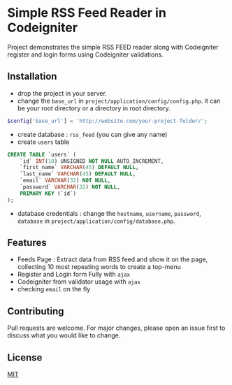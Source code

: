 # Simple RSS Feed Reader in Codeigniter

Project demonstrates the simple RSS FEED reader along with Codeigniter register and login forms using Codeigniter validations. 
## Installation

- drop the project in your server.
- change the `base_url` in `project/application/config/config.php`. it can be your root directory or a directory in root directory. 

```php
$config['base_url'] = 'http://website.com/your-project-folder/';
```
- create database : `rss_feed` (you can give any name)
- create `users` table 
```sql
CREATE TABLE `users` (
	`id` INT(10) UNSIGNED NOT NULL AUTO_INCREMENT,
	`first_name` VARCHAR(45) DEFAULT NULL,
	`last_name` VARCHAR(45) DEFAULT NULL,
	`email` VARCHAR(32) NOT NULL,
	`password` VARCHAR(32) NOT NULL,
	PRIMARY KEY (`id`)
);
```
- database credentials : change the `hostname`, `username`, `password`, `database` in `project/application/config/database.php`. 


## Features

- Feeds Page : Extract data from RSS feed and show it on the page, collecting 10 most repeating words to create a top-menu 
- Register and Login form Fully with `ajax`
- Codeigniter from validator usage with `ajax`
- checking `email` on the fly

## Contributing
Pull requests are welcome. For major changes, please open an issue first to discuss what you would like to change.


## License
[MIT](https://choosealicense.com/licenses/mit/)